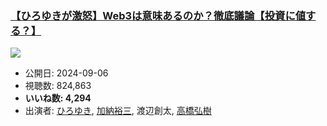 ### [【ひろゆきが激怒】Web3は意味あるのか？徹底議論【投資に値する？】](https://www.youtube.com/watch?v=6W0rK4x3xwM)
[![](https://img.youtube.com/vi/6W0rK4x3xwM/sddefault.jpg)](https://www.youtube.com/watch?v=6W0rK4x3xwM)
-   公開日: 2024-09-06
-   視聴数: 824,863
-   **いいね数: 4,294**
-   出演者: [ひろゆき](/rehacq_fan/people/ひろゆき "wikilink"), [加納裕三](/rehacq_fan/people/加納裕三 "wikilink"), 渡辺創太, [高橋弘樹](/rehacq_fan/people/高橋弘樹 "wikilink")
